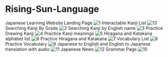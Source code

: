 # Rising-Sun-Language
Japanese Learning Website
Landing Page
![1](https://github.com/Mbar1s/Rising-Sun-Language/assets/108489416/f61af5e6-e78c-493f-b7f6-64590379b5bf)
Interactable Kanji List
![13](https://github.com/Mbar1s/Rising-Sun-Language/assets/108489416/c35a35c7-6fc3-4ffd-af62-7c063e575803)
Searching Kanji By Grade
![2](https://github.com/Mbar1s/Rising-Sun-Language/assets/108489416/8521d82e-40fc-4417-99eb-a566429ded9a)
Searching Kanji by English name
![3](https://github.com/Mbar1s/Rising-Sun-Language/assets/108489416/eca3b7c1-3c6c-4a84-a9f6-cd0278798511)
Practice Drawing Kanji
![4](https://github.com/Mbar1s/Rising-Sun-Language/assets/108489416/e59a8a80-325b-432b-a53f-5412989d26f4)
Practice Kanji meanings
![5](https://github.com/Mbar1s/Rising-Sun-Language/assets/108489416/713ad9d4-e1bd-4238-87a0-f296398a9ce6)
Hiragana and Katakana alphabet list
![6](https://github.com/Mbar1s/Rising-Sun-Language/assets/108489416/f8c0455d-b6f1-4e03-942e-0429ed3989f2)
Practice Hiragana and Katakana
![7](https://github.com/Mbar1s/Rising-Sun-Language/assets/108489416/739cbde9-00da-4833-8b4a-b4dede6b3a1b)
Vocabulary List
![8](https://github.com/Mbar1s/Rising-Sun-Language/assets/108489416/82ce8ce8-ebbd-4dad-bdb3-6c1445b1f944)
Practice Vocabulary
![9](https://github.com/Mbar1s/Rising-Sun-Language/assets/108489416/aed7cb40-912e-46be-9215-50749beeea21)
Japanese to English and English to Japanese translation with audio
![11](https://github.com/Mbar1s/Rising-Sun-Language/assets/108489416/dfa04536-0beb-41cb-9118-b635335cdfe9)
Japanese News
![12](https://github.com/Mbar1s/Rising-Sun-Language/assets/108489416/a556260c-d497-450d-b668-3b99552f2de7)
Grammar Page
![10](https://github.com/Mbar1s/Rising-Sun-Language/assets/108489416/a6d3e36b-4879-4ce3-bfc4-f67e8d3e1f25)
